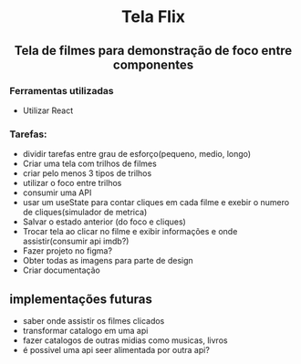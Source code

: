 <h1 align="center"> Tela Flix </h1>

<h2 align="center">Tela de filmes para demonstração de foco entre componentes </h2>

### Ferramentas utilizadas
- Utilizar React

### Tarefas:
- dividir tarefas entre grau de esforço(pequeno, medio, longo)
- Criar uma tela com trilhos de filmes
- criar pelo menos 3 tipos de trilhos
- utilizar o foco entre trilhos
- consumir uma API
- usar um useState para contar cliques em cada filme e exebir o numero de cliques(simulador de metrica)
- Salvar o estado anterior (do foco e cliques)
- Trocar tela ao clicar no filme e exibir informações e onde assistir(consumir api imdb?)
- Fazer projeto no figma?
- Obter todas as imagens para parte de design
- Criar documentação

## implementações futuras
- saber onde assistir os filmes clicados
- transformar catalogo em uma api
- fazer catalogos de outras midias como musicas, livros
- é possivel uma api seer alimentada por outra api?
